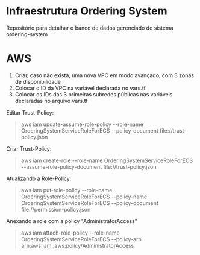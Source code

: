 # Infraestrutura Ordering System
Repositório para detalhar o banco de dados gerenciado do sistema ordering-system

# AWS
1. Criar, caso não exista, uma nova VPC em modo avançado, com 3 zonas de disponibilidade
2. Colocar o ID da VPC na variável declarada no vars.tf
3. Colocar os IDs das 3 primeiras subredes públicas nas variáveis declaradas no arquivo vars.tf

Editar Trust-Policy:
> aws iam update-assume-role-policy --role-name OrderingSystemServiceRoleForECS --policy-document file://trust-policy.json

Criar Trust-Policy:
> aws iam create-role --role-name OrderingSystemServiceRoleForECS --assume-role-policy-document file://trust-policy.json

Atualizando a Role-Policy:
> aws iam put-role-policy --role-name OrderingSystemServiceRoleForECS --policy-name OrderingSystemServiceRoleForECS --policy-document file://permission-policy.json

Anexando a role com a policy "AdministratorAccess"
> aws iam attach-role-policy --role-name OrderingSystemServiceRoleForECS --policy-arn arn:aws:iam::aws:policy/AdministratorAccess